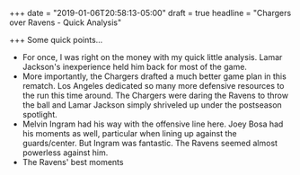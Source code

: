+++
date = "2019-01-06T20:58:13-05:00"
draft = true
headline = "Chargers over Ravens - Quick Analysis"

+++
Some quick points...

* For once, I was right on the money with my quick little analysis. Lamar Jackson's inexperience held him back for most of the game.  
* More importantly, the Chargers drafted a much better game plan in this rematch. Los Angeles dedicated so many more defensive resources to the run this time around. The Chargers were daring the Ravens to throw the ball and Lamar Jackson simply shriveled up under the postseason spotlight.  
* Melvin Ingram had his way with the offensive line here. Joey Bosa had his moments as well, particular when lining up against the guards/center. But Ingram was fantastic. The Ravens seemed almost powerless against him.  
* The Ravens' best moments
